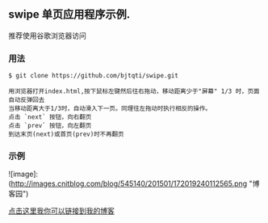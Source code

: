  swipe 单页应用程序示例.
 ----
推荐使用谷歌浏览器访问

### 用法
	$ git clone https://github.com/bjtqti/swipe.git
	
	用浏览器打开index.html,按下鼠标左键然后往右拖动，移动距离少于"屏幕" 1/3 时，页面自动反弹回去
	当移动距离大于1/3时，自动滑入下一页。同理往左拖动时执行相反的操作。
	点击 `next` 按钮，向右翻页
	点击 `prev` 按钮，向左翻页
	到达末页(next)或首页(prev)时不再翻页

### 示例

![image]:(http://images.cnitblog.com/blog/545140/201501/172019240112565.png "博客园") 

[点击这里我你可以链接到我的博客](http://www.cnblogs.com/afrog/) 